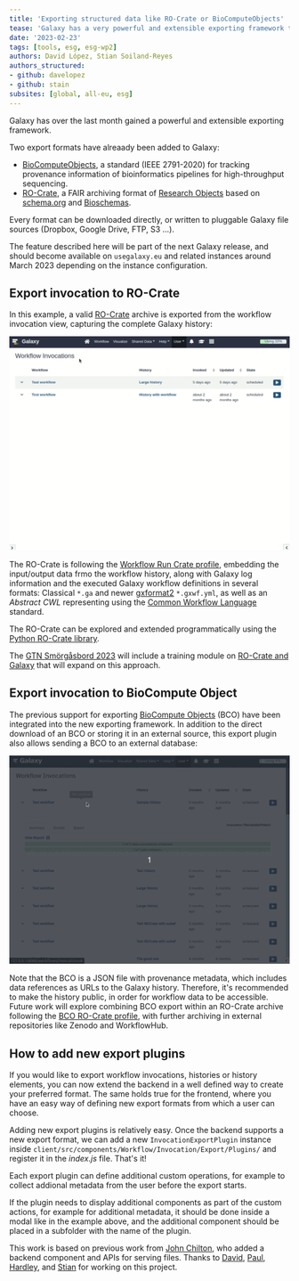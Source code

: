 ```yaml
---
title: 'Exporting structured data like RO-Crate or BioComputeObjects'
tease: 'Galaxy has a very powerful and extensible exporting framework that now can export RO-Crate and BioComputeObjects'
date: '2023-02-23'
tags: [tools, esg, esg-wp2]
authors: David López, Stian Soiland-Reyes
authors_structured:
- github: davelopez
- github: stain
subsites: [global, all-eu, esg]
---
```


Galaxy has over the last month gained a powerful and extensible exporting framework.

Two export formats have alreaady been added to Galaxy:

* [BioComputeObjects](https://biocomputeobject.org/), a standard (IEEE 2791-2020) for tracking provenance information of bioinformatics pipelines for high-throughput sequencing.
* [RO-Crate](https://www.researchobject.org/ro-crate/), a FAIR archiving format of [Research Objects](https://www.researchobject.org/) based on [schema.org](https://schema.org/) and [Bioschemas](https://bioschemas.org/).

Every format can be downloaded directly, or written to pluggable Galaxy file sources (Dropbox, Google Drive, FTP, S3 ...). 

The feature described here will be part of the next Galaxy release, and should become available on `usegalaxy.eu` and related instances around March 2023 depending on the instance configuration.



## Export invocation to RO-Crate

In this example, a valid [RO-Crate](https://www.researchobject.org/ro-crate/) archive is exported from the workflow invocation view, capturing the complete Galaxy history:

![export-ro-crate-invocation-ui](export-ro-crate-invocation-ui.gif)

The RO-Crate is following the [Workflow Run Crate profile](https://www.researchobject.org/workflow-run-crate/profiles/workflow_run_crate), embedding the input/output data frmo the workflow history, along with Galaxy log information and the executed Galaxy workflow definitions in several formats: Classical `*.ga` and newer [gxformat2](https://gxformat2.readthedocs.io/en/latest/readme.html#gxformat2) `*.gxwf.yml`, as well as an _Abstract CWL_ representing using the [Common Workflow Language](https://www.commonwl.org/) standard.

The RO-Crate can be explored and extended programmatically using the [Python RO-Crate library](https://pypi.org/project/rocrate/).

The [GTN Smörgåsbord 2023](https://gallantries.github.io/video-library/events/smorgasbord3/) will include a training module on [RO-Crate and Galaxy](https://gallantries.github.io/video-library/modules/ro-crate) that will expand on this approach.


## Export invocation to BioCompute Object

The previous support for exporting [BioCompute Objects](https://biocomputeobject.org/) (BCO) have been integrated into the new exporting framework.  In addition to the direct download of an BCO or storing it in an external source, this export plugin also allows sending a BCO to an external database:

![send-bco-form-ui](send-bco-form-ui.gif)

Note that the BCO is a JSON file with provenance metadata, which includes data references as URLs to the Galaxy history. Therefore, it's recommended to make the history public, in order for workflow data to be accessible. Future work will explore combining BCO export within an RO-Crate archive following the [BCO RO-Crate profile](https://biocompute-objects.github.io/bco-ro-crate/), with further archiving in external repositories like Zenodo and WorkflowHub.


## How to add new export plugins

If you would like to export workflow invocations, histories or history elements, 
you can now extend the backend in a well defined way to create your preferred format. 
The same holds true for the frontend, where you have an easy way of defining new export formats from which a user can choose.

Adding new export plugins is relatively easy. Once the backend supports a new export format, we can add a new `InvocationExportPlugin` instance inside
`client/src/components/Workflow/Invocation/Export/Plugins/` and register it in the *index.js* file. That's it!

Each export plugin can define additional custom operations, for example to collect addional metadata from the user before the export starts.

If the plugin needs to display additional components as part of the custom actions, for example for additional metadata,
it should be done inside a modal like in the example above, and the additional component should be placed in a subfolder with the name of the plugin.

This work is based on previous work from [John Chilton](https://github.com/jmchilton), who added a backend component and APIs for serving files.
Thanks to [David](https://github.com/davelopez), [Paul](https://github.com/pauldg), [Hardley](https://github.com/HadleyKing), and [Stian](https://github.com/stian) for working on this project.
